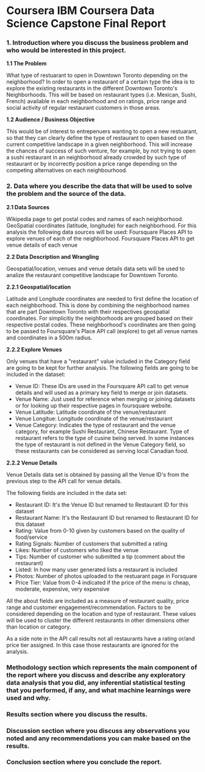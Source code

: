 # Coursera IBM Coursera Data Science Capstone Final Report

### 1. Introduction where you discuss the business problem and who would be interested in this project.

**1.1 The Problem**

What type of restuarant to open in Downtown Toronto depending on the neighborhood? In order to open a restaurant of a certain type the idea is to explore the existing restaurants in the different Downtown Toronto's Neighborhoods. This will be based on restaurant types (i.e. Mexican, Sushi, French) available in each neighborhood and on ratings, price range and social activity of regular restaurant customers in those areas. 

**1.2 Audience / Business Objective** 

This would be of interest to entrepenuers wanting to open a new restuarant, so that they can clearly define the type of restaurant to open based on the current competitive landscape in a given neighborhood.  This will increase the chances of success of such venture, for example, by not trying to open a sushi restaurant in an neighborhood already crowded by such type of restaurant or by incorrectly position a price range depending on the competing alternatives on each neighbourhood.

### 2. Data where you describe the data that will be used to solve the problem and the source of the data.

**2.1 Data Sources**

Wikipedia page to get postal codes and names of each neighborhood.
GeoSpatial coordinates (latitude, longitude) for each neighborhood.
For this analysis the following data sources will be used:
Foursquare Places API to explore venues of each of the neighborhood.
Foursquare Places API to get venue details of each venue

**2.2 Data Description and Wrangling**

Geospatial/location, venues and venue details data sets will be used to analize the restaurant competitive landscape for Downtown Toronto.

**2.2.1 Geospatial/location**

Latitude and Longitude coordinates are needed to first define the location of each neighborhood. This is done by combining the neighborhood names that are part Downtown Toronto with their respectives geospatial coordinates. For simplicitiy the neighborhoods are grouped based on their respective postal codes. These neighborhood's coordinates are then going to be passed to Foursquare's Place API call (explore) to get all venue names and coordinates in a 500m radius.  

**2.2.2 Explore Venues** 

Only venues that have a "restaurant" value included in the Category field are going to be kept for further analysis. The following fields are going to be included in the dataset:

* Venue ID:  These IDs are used in the Foursquare API call to get venue details and will used as a primary key field to merge or join datasets.
* Venue Name: Just used for reference when merging or joining datasets or for looking up their respective pages in foursquare website.
* Venue Latitude:  Latitude coordinate of the venue/restaurant
* Venue Longitue:  Longitude coordinate of the venue/restaurant
* Venue Category: Indicates the type of restaurant and the venue category, for example Sushi Restaurant, Chinese Restaurant. Type of restaurant refers to the type of cusine being served. In some instances the type of restaurant is not defined in the Venue Category field, so these restaurants can be considered as serving local Canadian food.

**2.2.2 Venue Details**

Venue Details data set is obtained by passing all the Venue ID's from the previous step to the API call for venue details.  

The following fields are included in the data set:

* Restaurant ID: It's the Venue ID but renamed to Restaurant ID for this dataset
* Restaurant Name: It's the Restaurant ID but renamed to Restaurant ID for this dataset
* Rating: Value from 0-10 given by customers based on the quality of food/service	
* Rating Signals: Number of customers that submitted a rating
* Likes: Number of customers who liked the venue	
* Tips: Number of customer who submitted a tip (comment about the restaurant)	
* Listed:	In how many user generated lists a restaurant is included
* Photos: Number of photos uploaded to the restuarant page in Forsquare	
* Price Tier: Value from 0-4 indicated if the price of the menu is cheap, moderate, expensive, very expensive

All the about fields are included as a measure of restaurant quality, price range and customer engagement/recommendation.  Factors to be considered depending on the location and type of restaurant.  These values will be used to cluster the different restaurants in other dimensions other than location or category.

As a side note in the API call results not all restaurants have a rating or/and price tier assigned.  In this case those restaurants are ignored for the analysis.


### Methodology section which represents the main component of the report where you discuss and describe any exploratory data analysis that you did, any inferential statistical testing that you performed, if any, and what machine learnings were used and why.

### Results section where you discuss the results.
### Discussion section where you discuss any observations you noted and any recommendations you can make based on the results.
### Conclusion section where you conclude the report.
